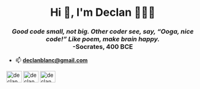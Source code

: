 <h1 align="center">Hi 👋, I'm Declan 💪🏋️‍♂️</h1>
<h3 align="center"><i>Good code small, not big. Other coder see, say, “Ooga, nice code!” Like poem, make brain happy.</i> <br>-Socrates, 400 BCE</h3>

* 📫 **declanblanc@gmail.com**   

<p align="left">
<a href="https://twitter.com/declanblanc" target="blank"><img align="center" src="https://raw.githubusercontent.com/rahuldkjain/github-profile-readme-generator/master/src/images/icons/Social/twitter.svg" alt="declanblanc" height="30" width="40" /></a>
<a href="https://linkedin.com/in/declanblanc" target="blank"><img align="center" src="https://raw.githubusercontent.com/rahuldkjain/github-profile-readme-generator/master/src/images/icons/Social/linked-in-alt.svg" alt="declanblanc" height="30" width="40" /></a>
<a href="https://instagram.com/declanblan" target="blank"><img align="center" src="https://raw.githubusercontent.com/rahuldkjain/github-profile-readme-generator/master/src/images/icons/Social/instagram.svg" alt="declanblan" height="30" width="40" /></a>
</p>
